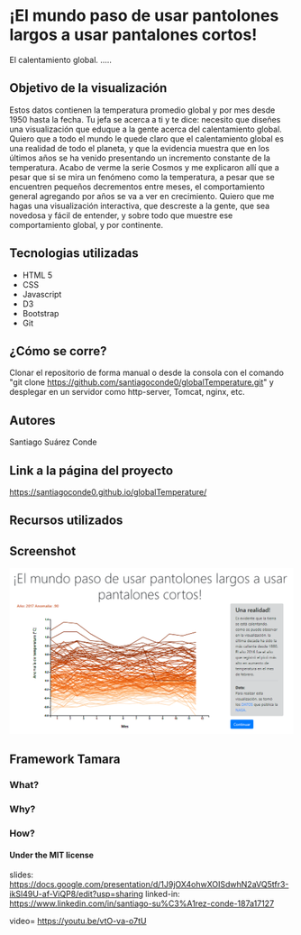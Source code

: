 # ¡El mundo paso de usar pantolones largos a usar pantalones cortos!

El calentamiento global. .....

## Objetivo de la visualización

Estos datos contienen la temperatura promedio global y por mes desde 1950 hasta la fecha.
Tu jefa se acerca a ti y te dice: necesito que diseñes una visualización que eduque a la gente acerca del calentamiento global. Quiero que a todo el mundo le quede claro que el calentamiento global es una realidad de todo el planeta, y que la evidencia muestra que en los últimos años se ha venido presentando un incremento constante de la temperatura. Acabo de verme la serie Cosmos y me explicaron allí que a pesar que si se mira un fenómeno como la temperatura, a pesar que se encuentren pequeños decrementos entre meses, el comportamiento general agregando por años se va a ver en crecimiento. Quiero que me hagas una visualización interactiva, que descreste a la gente, que sea novedosa y fácil de entender, y sobre todo que muestre ese comportamiento global, y por continente.

## Tecnologias utilizadas 

* HTML 5
* CSS
* Javascript
* D3
* Bootstrap
* Git 

## ¿Cómo se corre?

Clonar el repositorio de forma manual o desde la consola con el comando "git clone https://github.com/santiagoconde0/globalTemperature.git" y desplegar en un servidor como http-server, Tomcat, nginx, etc.

## Autores 

Santiago Suárez Conde

## Link a la página del proyecto

https://santiagoconde0.github.io/globalTemperature/

## Recursos utilizados

## Screenshot

![alt text][logo]

[logo]: https://github.com/santiagoconde0/globalTemperature/blob/master/img/presentation.png "Logo Vizualizacion 1 "


## Framework Tamara

### What?

### Why?

### How?

#### Under the MIT license

slides:  https://docs.google.com/presentation/d/1J9jOX4ohwXOISdwhN2aVQ5tfr3-ikSl49U-af-ViQP8/edit?usp=sharing
linked-in: https://www.linkedin.com/in/santiago-su%C3%A1rez-conde-187a17127

video= https://youtu.be/vtO-va-o7tU
